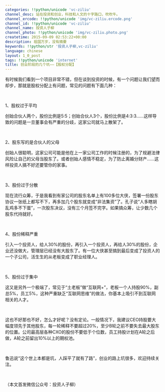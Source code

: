 ```yaml
---
categories: !!python/unicode 'vc-ziliu'
channel_desc: 站在投资和创业，科技和人文的十字路口，吹吹牛。
channel_ercode: !!python/unicode 'img/vc-ziliu.ercode.png'
channel_id: !!python/unicode 'vc-ziliu'
channel_name: 投资人子柳
channel_photo: !!python/unicode 'img/vc-ziliu.photo.png'
createtime: 2015-09-09 02:53:22+00:00
description: 祖国万岁，没有摘要
keywords: !!python/str '投资人子柳,vc-ziliu'
language: chinese
layout: 1_0_post
tags: !!python/unicode 'internet'
title: 创业阶段的几个坑——【股权分配】
---
```

<div class="rich_media_content" id="js_content">
<p>
         有时候我们看到一个项目非常不错，但在谈到投资的时候，有一个问题让我们望而却步，那就是股权分配上有问题，常见的问题有下面几种：
        </p>
<p>
<br/>
</p>
<p>
         1、股权过于平均
        </p>
<p>
         创始合伙人两个，股份比例是5:5；创始合伙人3个，股份比例是4:3:3……这样导致的问题是一旦董事会有严重的分歧，这家公司就马上散架了。
        </p>
<p>
<br/>
</p>
<p>
         2、股东写的是合伙人的父母
        </p>
<p>
         创始人很聪明，这家公司可能是他在上一家公司工作的时候注册的，为了规避法律风险让自己的父母当股东了。或者创始人感情不稳定，为了防止离婚分财产……这样投资人搞不好还要管你的家事。
        </p>
<p>
<br/>
</p>
<p>
         3、股份过于分散
        </p>
<p>
         现在流行众筹，于是我看到有家公司的股东名单上有100多位大侠，签署一份股东协议一张纸上都写不下，再多加几个股东就变成“非法集资”了。孔子说“人多瞎胡乱鸡多不下蛋”，一次股东决议，没有三个月签不完字。如果搞众筹，让少数几个股东代持就好。
        </p>
<p>
<br/>
</p>
<p>
         4、股份稀释严重
        </p>
<p>
         引入一个投资人，给人30%的股份，再引入一个投资人，再给人30%的股份，企业还没做大，管理层已经没有大股东了。有一位大侠甚至搞到最后变成了投资人的一个子公司，活生生的从老板变成了职业经理人。
        </p>
<p>
<br/>
</p>
<p>
         5、股份过于集中
        </p>
<p>
         这又是另外一个极端了，常见于“土老板”做“互联网+”，老板一个人持股90%，副总5%，员工5%，这种严重缺乏“互联网思维”的做法，你基本上吸引不到互联网相关的人才。
        </p>
<p>
<br/>
</p>
<p>
         这也不好那也不好，怎么才好呢？没有定论。一般情况下，我建议CEO持股要大幅度领先于其他股东，每一轮稀释不要超过20%，至少B轮之前不要失去最大股东的位置。公司最高层各种CXO的股份不要低于个位数，员工持股计划在A轮之后做，A轮之前留出10%以上的期权池。
        </p>
<p>
<br/>
</p>
<p>
         鲁迅说“这个世上本都是坑，人踩平了就有了路”，创业的路上坑很多，欢迎持续关注。
        </p>
<p>
<br/>
</p>
<p>
         （本文首发微信公众号：投资人子柳）
        </p>
</div>